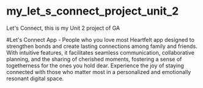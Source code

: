 # my_let_s_connect_project_unit_2
Let's Connect, this is my Unit 2 project of GA


#Let's Connect App - People who you love most
 Heartfelt app designed to strengthen bonds and create lasting connections among family and friends. With intuitive features, it facilitates seamless communication, collaborative planning, and the sharing of cherished moments, fostering a sense of togetherness for the ones you hold dear. Experience the joy of staying connected with those who matter most in a personalized and emotionally resonant digital space.

 
